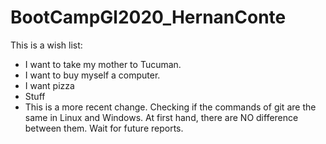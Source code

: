 # BootCampGl2020_HernanConte

This is a wish list:
- I want to take my mother to Tucuman.
- I want to buy myself a computer.
- I want pizza
- Stuff
- This is a more recent change. Checking if the commands of git are the same in Linux and Windows. At first hand, there 
are NO difference between them. Wait for future reports.